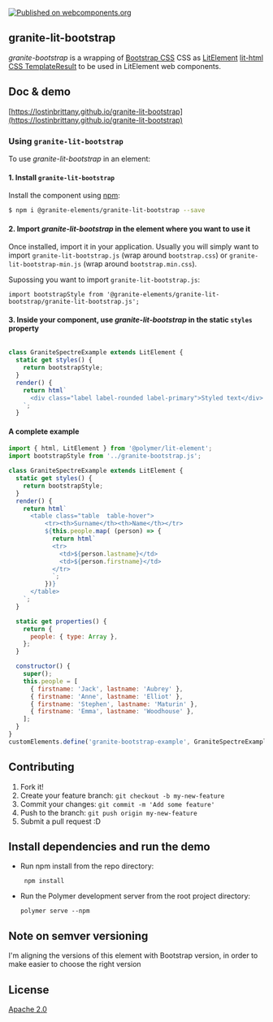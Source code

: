 [![Published on webcomponents.org](https://img.shields.io/badge/webcomponents.org-published-blue.svg)](https://www.webcomponents.org/element/LostInBrittany/granite-lit-bootstrap)

## granite-lit-bootstrap

*granite-bootstrap* is a wrapping of [Bootstrap CSS](https://getbootstrap.com/) CSS as [LitElement](https://lit-element.polymer-project.org/) [lit-html CSS TemplateResult](https://lit-element.polymer-project.org/guide/styles) to be used in LitElement web components.



## Doc & demo

[https://lostinbrittany.github.io/granite-lit-bootstrap](https://lostinbrittany.github.io/granite-lit-bootstrap)



### Using `granite-lit-bootstrap`

To use *granite-lit-bootstrap* in an element:


#### 1. Install `granite-lit-bootstrap`


Install the component using [npm](https://www.npmjs.com/):

```sh
$ npm i @granite-elements/granite-lit-bootstrap --save
```


#### 2. Import *granite-lit-bootstrap* in the element where you want to use it


Once installed, import it in your application. Usually you will simply want to import `granite-lit-bootstrap.js` (wrap around `bootstrap.css`) or `granite-lit-bootstrap-min.js` (wrap around `bootstrap.min.css`).

Supossing you want to import `granite-lit-bootstrap.js`:
 
```
import bootstrapStyle from '@granite-elements/granite-lit-bootstrap/granite-lit-bootstrap.js';
``` 

#### 3. Inside your component, use *granite-lit-bootstrap* in the static `styles` property


```js

class GraniteSpectreExample extends LitElement {
  static get styles() {
    return bootstrapStyle;
  }
  render() {
    return html`
      <div class="label label-rounded label-primary">Styled text</div>
    `;
  }
```


#### A complete example

```js
import { html, LitElement } from '@polymer/lit-element';
import bootstrapStyle from '../granite-bootstrap.js';

class GraniteSpectreExample extends LitElement {
  static get styles() {
    return bootstrapStyle;
  }
  render() {
    return html`
      <table class="table  table-hover">
          <tr><th>Surname</th><th>Name</th></tr>
          ${this.people.map( (person) => {
            return html`
            <tr>
              <td>${person.lastname}</td>
              <td>${person.firstname}</td>
            </tr>
            `;
          })}
      </table>
    `;
  }

  static get properties() {
    return {
      people: { type: Array },
    };
  }

  constructor() {
    super();
    this.people = [
      { firstname: 'Jack', lastname: 'Aubrey' },
      { firstname: 'Anne', lastname: 'Elliot' },
      { firstname: 'Stephen', lastname: 'Maturin' },
      { firstname: 'Emma', lastname: 'Woodhouse' },
    ];
  }
}
customElements.define('granite-bootstrap-example', GraniteSpectreExample);

```

## Contributing

1. Fork it!
2. Create your feature branch: `git checkout -b my-new-feature`
3. Commit your changes: `git commit -m 'Add some feature'`
4. Push to the branch: `git push origin my-new-feature`
5. Submit a pull request :D

## Install dependencies and run the demo

+   Run npm install from the repo directory:

    ```
     npm install
    ```
+   Run the Polymer development server from the root project directory:

    ```
    polymer serve --npm
    ```


## Note on semver versioning

I'm aligning the versions of this element with Bootstrap version, in order to make easier to choose the right version
 
## License

[Apache 2.0](http://www.apache.org/licenses/LICENSE-2.0)

